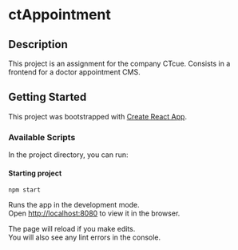# ctAppointment

## Description

This project is an assignment for the company CTcue. Consists in a frontend for a doctor appointment CMS.


## Getting Started

This project was bootstrapped with [Create React App](https://github.com/facebook/create-react-app).

### Available Scripts

In the project directory, you can run:

#### Starting project

```npm start```

Runs the app in the development mode.\
Open [http://localhost:8080](http://localhost:8080) to view it in the browser.

The page will reload if you make edits.\
You will also see any lint errors in the console.



